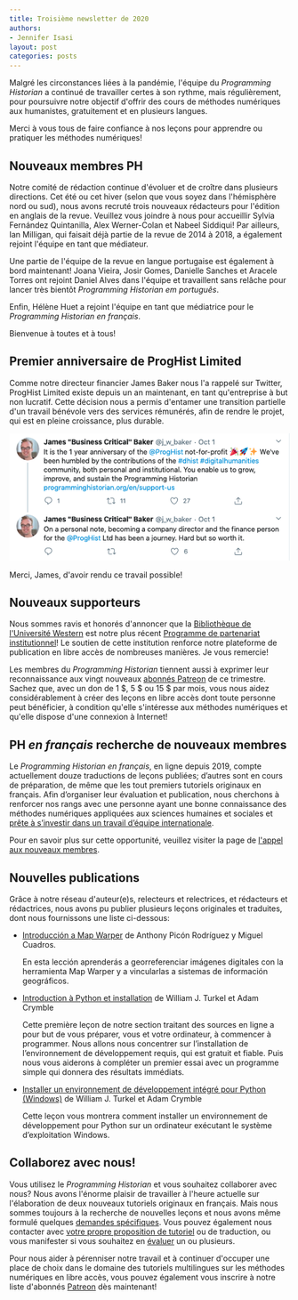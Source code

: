 ```yaml
---
title: Troisième newsletter de 2020
authors: 
- Jennifer Isasi
layout: post
categories: posts
---
```


Malgré les circonstances liées à la pandémie, l'équipe du *Programming Historian* a continué de travailler certes à son rythme, mais régulièrement, pour poursuivre notre objectif d'offrir des cours de méthodes numériques aux humanistes, gratuitement et en plusieurs langues.

Merci à vous tous de faire confiance à nos leçons pour apprendre ou pratiquer les méthodes numériques!



## Nouveaux membres PH

Notre comité de rédaction continue d'évoluer et de croître dans plusieurs directions. Cet été ou cet hiver (selon que vous soyez dans l'hémisphère nord ou sud), nous avons recruté trois nouveaux rédacteurs pour l'édition en anglais de la revue. Veuillez vous joindre à nous pour accueillir Sylvia Fernández Quintanilla, Alex Werner-Colan et Nabeel Siddiqui! Par ailleurs, Ian Milligan, qui faisait déjà partie de la revue de 2014 à 2018, a également rejoint l'équipe en tant que médiateur.

Une partie de l'équipe de la revue en langue portugaise est également à bord maintenant! Joana Vieira, Josir Gomes, Danielle Sanches et Aracele Torres ont rejoint Daniel Alves dans l'équipe et travaillent sans relâche pour lancer très bientôt *Programming Historian em português*.

Enfin, Hélène Huet a rejoint l'équipe en tant que médiatrice pour le *Programming Historian en français*.

Bienvenue à toutes et à tous!



## Premier anniversaire de ProgHist Limited

Comme notre directeur financier James Baker nous l'a rappelé sur Twitter, ProgHist Limited existe depuis un an maintenant, en tant qu'entreprise à but non lucratif. Cette décision nous a permis d'entamer une transition partielle d'un travail bénévole vers des services rémunérés, afin de rendre le projet, qui est en pleine croissance, plus durable.

<img src="/images/blog/proghist-1-year-tweet.png" alt="Tweet de James Baker: It is the 1 year anniversary of the @ProgHist not-for-profit! We've been humbled by the contributions of the #dhist #digitalhumanities community, both personal and institutional. You enable us to grow, improve, and sustain the Programming Historian"/>

Merci, James, d'avoir rendu ce travail possible!



## Nouveaux supporteurs

Nous sommes ravis et honorés d'annoncer que la [Bibliothèque de l'Université Western](https://www.lib.uwo.ca) est notre plus récent [Programme de partenariat institutionnel](https://programminghistorian.org/fr/nous-soutenir#partenariat-institutionnel)! Le soutien de cette institution renforce notre plateforme de publication en libre accès de nombreuses manières. Je vous remercie!

Les membres du *Programming Historian* tiennent aussi à exprimer leur reconnaissance aux vingt nouveaux [abonnés Patreon](https://www.patreon.com/theprogramminghistorian) de ce trimestre. Sachez que, avec un don de 1 $, 5 $ ou 15 $ par mois, vous nous aidez considérablement à créer des leçons en libre accès dont toute personne peut bénéficier, à condition qu'elle s'intéresse aux méthodes numériques et qu'elle dispose d'une connexion à Internet!





## PH *en français* recherche de nouveaux membres

Le *Programming Historian en français*, en ligne depuis 2019, compte actuellement douze traductions de leçons publiées; d’autres sont en cours de préparation, de même que les tout premiers tutoriels originaux en français. Afin d’organiser leur évaluation et publication, nous cherchons à renforcer nos rangs avec une personne ayant une bonne connaissance des méthodes numériques appliquées aux sciences humaines et sociales et [prête à s’investir dans un travail d’équipe internationale](https://github.com/programminghistorian/jekyll/wiki/Privileges-and-Responsibilities-of-Membership). 

Pour en savoir plus sur cette opportunité, veuillez visiter la page de [l'appel aux nouveaux membres](https://programminghistorian.org/posts/call-for-fr-members). 



## Nouvelles publications

Grâce à notre réseau d'auteur(e)s, relecteurs et relectrices, et rédacteurs et rédactrices, nous avons pu publier plusieurs leçons originales et traduites, dont nous fournissons une liste ci-dessous:

- [Introducción a Map Warper](https://programminghistorian.org/es/lecciones/introduccion-map-warper) de Anthony Picón Rodríguez y Miguel Cuadros.

  En esta lección aprenderás a georreferenciar imágenes digitales con la herramienta Map Warper y a vincularlas a sistemas de información geográficos.

- [Introduction à Python et installation](https://programminghistorian.org/fr/lecons/introduction-et-installation) de William J. Turkel et Adam Crymble 

  Cette première leçon de notre section traitant des sources en ligne a pour but de vous préparer, vous et votre ordinateur, à commencer à programmer. Nous allons nous concentrer sur l’installation de l’environnement de développement requis, qui est gratuit et fiable. Puis nous vous aiderons à compléter un premier essai avec un programme simple qui donnera des résultats immédiats.

- [Installer un environnement de développement intégré pour Python (Windows)](https://programminghistorian.org/fr/lecons/installation-windows-py) de William J. Turkel et Adam Crymble

  Cette leçon vous montrera comment installer un environnement de développement pour Python sur un ordinateur exécutant le système d’exploitation Windows.

## Collaborez avec nous!

Vous utilisez le *Programming Historian* et vous souhaitez collaborer avec nous? Nous avons l'énorme plaisir de travailler à l'heure actuelle sur l'élaboration de deux nouveaux tutoriels originaux en français. Mais nous sommes toujours à la recherche de nouvelles leçons et nous avons même formulé quelques [demandes spécifiques](https://programminghistorian.org/fr/appel-contributions). Vous pouvez également nous contacter avec [votre propre proposition de tutoriel](https://programminghistorian.org/fr/consignes-auteurs) ou de traduction, ou vous manifester si vous souhaitez en [évaluer](https://programminghistorian.org/fr/consignes-evaluateurs) un ou plusieurs.

Pour nous aider à pérenniser notre travail et à continuer d'occuper une place de choix dans le domaine des tutoriels multilingues sur les méthodes numériques en libre accès, vous pouvez également vous inscrire à notre liste d'abonnés [Patreon]() dès maintenant!
